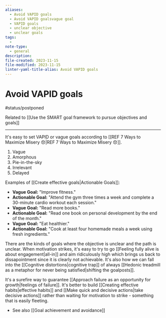```yaml
---
aliases:
  - Avoid VAPID goals
  - Avoid VAPID goalsvague goal
  - VAPID goals
  - unclear objective
  - unclear goals
tags:
  - 
note-type:
  - general
description: 
file-created: 2023-11-15
file-modified: 2023-11-15
linter-yaml-title-alias: Avoid VAPID goals
---
```


# Avoid VAPID goals

#status/postponed

Related to [[Use the SMART goal framework to pursue objectives and goals]]

---

It's easy to set VAPID or vague goals according to [[REF 7 Ways to Maximize Misery 😞|REF 7 Ways to Maximize Misery 😞]].
1. Vague
2. Amorphous
3. Pie-in-the-sky
4. Irrelevant
5. Delayed

Examples of [[Create effective goals|Actionable Goals]]:
- **Vague Goal:** "Improve fitness."
- **Actionable Goal:** "Attend the gym three times a week and complete a 30-minute cardio workout each session."
- **Vague Goal:** "Read more books."
- **Actionable Goal:** "Read one book on personal development by the end of the month."
- **Vague Goal:** "Eat healthier."
- **Actionable Goal:** "Cook at least four homemade meals a week using fresh ingredients."

There are the kinds of goals where the objective is unclear and the path is unclear. When motivation strikes, it's easy to try to go [[Feeling fully alive is about engagement|all-in]] and aim ridiculously high which brings us back to dissapointment since it is clearly not achievable. It's also how we can fall into the [[Cognitive distortions|cognitive trap]] of always [[Hedonic treadmill as a metaphor for never being satisfied|shifting the goalposts]].

It's a surefire way to guarantee [[Approach failure as an opportunity for growth|feelings of failure]]. It's better to build [[Creating effective habits|effective habits]] and [[Make quick and decisive actions|take decisive actions]] rather than waiting for motivation to strike - something that is easily fleeting.

- See also [[Goal achievement and avoidance]]

